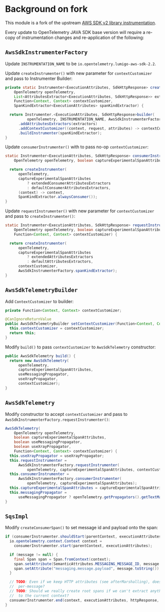 # Background on fork

This module is a fork of the upstream [AWS SDK v2 library instrumentation](https://github.com/open-telemetry/opentelemetry-java-instrumentation/tree/main/instrumentation/aws-sdk/aws-sdk-2.2/library).

Every update to OpenTelemetry JAVA SDK base version will require a re-copy of instrumentation changes
and re-application of the following:

## `AwsSdkInstrumenterFactory`

Update `INSTRUMENTATION_NAME` to be `io.opentelemetry.lumigo-aws-sdk-2.2`.

Update `createInstrumenter()` with new parameter for `contextCustomizer` and pass to Instrumenter Builder:

```java
private static Instrumenter<ExecutionAttributes, SdkHttpResponse> createInstrumenter(
    OpenTelemetry openTelemetry,
    List<AttributesExtractor<ExecutionAttributes, SdkHttpResponse>> extractors,
    Function<Context, Context> contextCustomizer,
    SpanKindExtractor<ExecutionAttributes> spanKindExtractor) {

  return Instrumenter.<ExecutionAttributes, SdkHttpResponse>builder(
          openTelemetry, INSTRUMENTATION_NAME, AwsSdkInstrumenterFactory::spanName)
      .addAttributesExtractors(extractors)
      .addContextCustomizer((context, request, attributes) -> contextCustomizer.apply(context))
      .buildInstrumenter(spanKindExtractor);
}
```

Update `consumerInstrumenter()` with to pass no-op `contextCustomizer`:

```java
static Instrumenter<ExecutionAttributes, SdkHttpResponse> consumerInstrumenter(
    OpenTelemetry openTelemetry, boolean captureExperimentalSpanAttributes) {

  return createInstrumenter(
      openTelemetry,
      captureExperimentalSpanAttributes
          ? extendedConsumerAttributesExtractors
          : defaultConsumerAttributesExtractors,
      (context) -> context,
      SpanKindExtractor.alwaysConsumer());
}
```

Update `requestInstrumenter()` with new parameter for `contextCustomizer` and pass to `createInstrumenter()`:

```java
static Instrumenter<ExecutionAttributes, SdkHttpResponse> requestInstrumenter(
    OpenTelemetry openTelemetry, boolean captureExperimentalSpanAttributes,
    Function<Context, Context> contextCustomizer) {

  return createInstrumenter(
      openTelemetry,
      captureExperimentalSpanAttributes
          ? extendedAttributesExtractors
          : defaultAttributesExtractors,
      contextCustomizer,
      AwsSdkInstrumenterFactory.spanKindExtractor);
}
```

## `AwsSdkTelemetryBuilder`

Add `ContextCustomizer` to builder:

```java
private Function<Context, Context> contextCustomizer;

@CanIgnoreReturnValue
public AwsSdkTelemetryBuilder setContextCustomizer(Function<Context, Context> contextCustomizer) {
  this.contextCustomizer = contextCustomizer;
  return this;
}
```

Modify `build()` to pass `contextCustomizer` to `AwsSdkTelemetry` constructor:

```java
public AwsSdkTelemetry build() {
  return new AwsSdkTelemetry(
      openTelemetry,
      captureExperimentalSpanAttributes,
      useMessagingPropagator,
      useXrayPropagator,
      contextCustomizer);
}
```

## `AwsSdkTelemetry`

Modify constructor to accept `contextCustomizer` and pass to `AwsSdkInstrumenterFactory.requestInstrumenter()`:

```java
AwsSdkTelemetry(
    OpenTelemetry openTelemetry,
    boolean captureExperimentalSpanAttributes,
    boolean useMessagingPropagator,
    boolean useXrayPropagator,
    Function<Context, Context> contextCustomizer) {
  this.useXrayPropagator = useXrayPropagator;
  this.requestInstrumenter =
      AwsSdkInstrumenterFactory.requestInstrumenter(
          openTelemetry, captureExperimentalSpanAttributes, contextCustomizer);
  this.consumerInstrumenter =
      AwsSdkInstrumenterFactory.consumerInstrumenter(
          openTelemetry, captureExperimentalSpanAttributes);
  this.captureExperimentalSpanAttributes = captureExperimentalSpanAttributes;
  this.messagingPropagator =
      useMessagingPropagator ? openTelemetry.getPropagators().getTextMapPropagator() : null;
}
```

## `SqsImpl`

Modify `createConsumerSpan()` to set message id and payload onto the span:

```java
if (consumerInstrumenter.shouldStart(parentContext, executionAttributes)) {
  io.opentelemetry.context.Context context =
    consumerInstrumenter.start(parentContext, executionAttributes);

  if (message != null) {
    final Span span = Span.fromContext(context);
    span.setAttribute(SemanticAttributes.MESSAGING_MESSAGE_ID, message.messageId());
    span.setAttribute("messaging.message.payload", message.toString());
  }

  // TODO: Even if we keep HTTP attributes (see afterMarshalling), does it make sense here
  //  per-message?
  // TODO: Should we really create root spans if we can't extract anything, or should we attach
  //  to the current context?
  consumerInstrumenter.end(context, executionAttributes, httpResponse, null);
}
```
